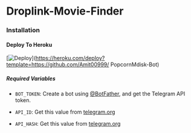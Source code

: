 # Droplink-Movie-Finder

### Installation

#### Deploy To Heroku

[![Deploy](https://www.herokucdn.com/deploy/button.svg)](https://heroku.com/deploy?template=https://github.com/Amit00999/
PopcornMdisk-Bot)

##### Required Variables

* `BOT_TOKEN`: Create a bot using [@BotFather](https://telegram.dog/BotFather), and get the Telegram API token.

* `API_ID`: Get this value from [telegram.org](https://my.telegram.org/apps)
* `API_HASH`: Get this value from [telegram.org](https://my.telegram.org/apps)

